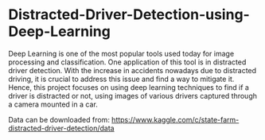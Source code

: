 # Distracted-Driver-Detection-using-Deep-Learning
Deep Learning is one of the most popular tools used today for image processing and classification. One application of this tool is in distracted driver detection. With the increase in accidents nowadays due to distracted driving, it is crucial to address this issue and find a way to mitigate it. Hence, this project focuses on using deep learning techniques to find if a driver is distracted or not, using images of various drivers captured through a camera mounted in a car.

Data can be downloaded from: https://www.kaggle.com/c/state-farm-distracted-driver-detection/data
